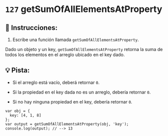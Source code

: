 # `127` getSumOfAllElementsAtProperty

## 📝 Instrucciones:

1. Escribe una función llamada `getSumOfAllElementsAtProperty`.

Dado un objeto y un key, `getSumOfAllElementsAtProperty` retorna la suma de todos los elementos en el arreglo ubicado en el key dado.

## :bulb: Pista:

* Si el arreglo está vacío, deberá retornar `0`.

* Si la propiedad en el key dada no es un arreglo, debería retornar `0`.

* Si no hay ninguna propiedad en el key, debería retornar `0`.

```Js
var obj = {
  key: [4, 1, 8]
};
var output = getSumOfAllElementsAtProperty(obj, 'key');
console.log(output); // --> 13
```